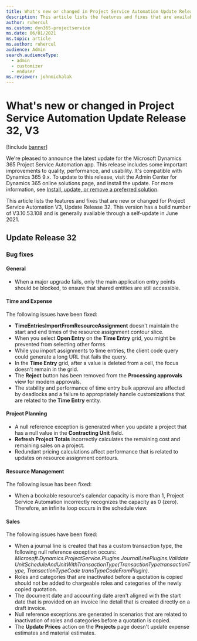 ```yaml
---
title: What's new or changed in Project Service Automation Update Release 32, V3
description: This article lists the features and fixes that are available in Project Service Automation Update Release 32, V3.
author: ruhercul
ms.custom: dyn365-projectservice
ms.date: 06/01/2021
ms.topic: article
ms.author: ruhercul
audience: Admin
search.audienceType: 
  - admin
  - customizer
  - enduser
ms.reviewer: johnmichalak
---
```



# What's new or changed in Project Service Automation Update Release 32, V3

[!include [banner](../includes/psa-now-project-operations.md)]

We're pleased to announce the latest update for the Microsoft Dynamics 365 Project Service Automation app. This release includes some important improvements to quality, performance, and usability. It's compatible with Dynamics 365 9.x. To update to this release, visit the Admin Center for Dynamics 365 online solutions page, and install the update. For more information, see [Install, update, or remove a preferred solution](/power-platform/admin/install-remove-preferred-solution).

This article lists the features and fixes that are new or changed for Project Service Automation V3, Update Release 32. This version has a build number of V3.10.53.108 and is generally available through a self-update in June 2021.

## Update Release 32

### Bug fixes

#### General

- When a major upgrade fails, only the main application entry points should be blocked, to ensure that shared entities are still accessible.

#### Time and Expense

The following issues have been fixed:

- **TimeEntriesImportFromResourceAssignment** doesn't maintain the start and end times of the resource assignment contour slice.
- When you select **Open Entry** on the **Time Entry** grid, you might be prevented from selecting other forms.
- While you import assignments to time entries, the client code query could generate a long URL that fails the query.
- In the **Time Entry** grid, after a value is deleted from a cell, the focus doesn't remain in the grid.
- The **Reject** button has been removed from the **Processing approvals** view for modern approvals.
- The stability and performance of time entry bulk approval are affected by deadlocks and a failure to appropriately handle customizations that are related to the **Time Entry** entity.

#### Project Planning

- A null reference exception is generated when you update a project that has a null value in the **Contracting Unit** field.
- **Refresh Project Totals** incorrectly calculates the remaining cost and remaining sales on a project.
- Redundant pricing calculations affect performance that is related to updates on resource assignment contours.

#### Resource Management

The following issue has been fixed:

- When a bookable resource's calendar capacity is more than 1, Project Service Automation incorrectly recognizes the capacity as 0 (zero). Therefore, an infinite loop occurs in the schedule view.

#### Sales

The following issues have been fixed:

- When a journal line is created that has a custom transaction type, the following null reference exception occurs: *Microsoft.Dynamics.ProjectService.Plugins.JournalLinePlugins.ValidateUnitScheduleAndUnitWithTransactionType(TransactionTypetransactionType, TransactionTypeCode transTypeCodeFromPlugin)*.
- Roles and categories that are inactivated before a quotation is copied should not be added to chargeable roles and categories of the newly copied quotation.
- The document date and accounting date aren't aligned with the start date that is provided on an invoice line detail that is created directly on a draft invoice.
- Null reference exceptions are generated in scenarios that are related to inactivation of roles and categories before a quotation is copied.
- The **Update Prices** action on the **Projects** page doesn't update expense estimates and material estimates.

